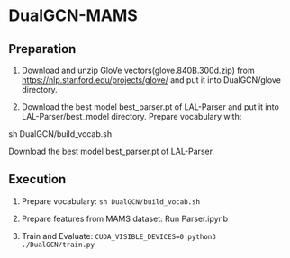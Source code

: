 # DualGCN-MAMS

## Preparation
1. Download and unzip GloVe vectors(glove.840B.300d.zip) from https://nlp.stanford.edu/projects/glove/ and put it into DualGCN/glove directory.

2. Download the best model best_parser.pt of LAL-Parser and put it into LAL-Parser/best_model directory.
Prepare vocabulary with:

sh DualGCN/build_vocab.sh

Download the best model best_parser.pt of LAL-Parser.



## Execution
1. Prepare vocabulary: ```sh DualGCN/build_vocab.sh```

2. Prepare features from MAMS dataset: Run Parser.ipynb

3. Train and Evaluate: ```CUDA_VISIBLE_DEVICES=0 python3 ./DualGCN/train.py```
